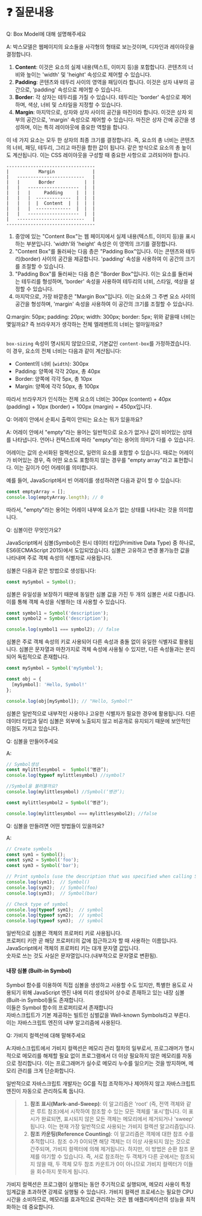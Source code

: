 # ❓ 질문내용

Q: Box Model에 대해 설명해주세요

A: 박스모델은 웹페이지의 요소들을 사각형의 형태로 보는것이며, 디자인과 레이아웃을 결정합니다.

1. **Content**: 이것은 요소의 실제 내용(텍스트, 이미지 등)을 포함합니다. 콘텐츠의 너비와 높이는 'width' 및 'height' 속성으로 제어할 수 있습니다.
2. **Padding**: 콘텐츠와 테두리 사이의 영역을 패딩이라 합니다. 이것은 상자 내부의 공간으로, 'padding' 속성으로 제어할 수 있습니다.
3. **Border**: 각 상자는 테두리를 가질 수 있습니다. 테두리는 'border' 속성으로 제어하며, 색상, 너비 및 스타일을 지정할 수 있습니다.
4. **Margin**: 마지막으로, 상자와 상자 사이의 공간을 마진이라 합니다. 이것은 상자 외부의 공간으로, 'margin' 속성으로 제어할 수 있습니다. 마진은 상자 간에 공간을 생성하며, 이는 특히 레이아웃에 중요한 역할을 합니다.

이 네 가지 요소는 모두 한 상자의 최종 크기를 결정합니다. 즉, 요소의 총 너비는 콘텐츠의 너비, 패딩, 테두리, 그리고 마진을 합한 값이 됩니다. 같은 방식으로 요소의 총 높이도 계산됩니다. 이는 CSS 레이아웃을 구성할 때 중요한 사항으로 고려되어야 합니다.

```
---------------------------------
|           Margin              |
|   -------------------------   |
|   |       Border           |  |
|   |   -------------------  |  |
|   |   |     Padding     |  |  |
|   |   |  -------------  |  |  |
|   |   |  |  Content  |  |  |  |
|   |   |  -------------  |  |  |
|   |   -------------------  |  |
|   -------------------------   |
---------------------------------

```

1. 중앙에 있는 "Content Box"는 웹 페이지에서 실제 내용(텍스트, 이미지 등)을 표시하는 부분입니다. 'width'와 'height' 속성은 이 영역의 크기를 결정합니다.
2. "Content Box"를 둘러싸는 다음 층은 "Padding Box"입니다. 이는 콘텐츠와 테두리(border) 사이의 공간을 제공합니다. 'padding' 속성을 사용하여 이 공간의 크기를 조절할 수 있습니다.
3. "Padding Box"를 둘러싸는 다음 층은 "Border Box"입니다. 이는 요소를 둘러싸는 테두리를 형성하며, 'border' 속성을 사용하여 테두리의 너비, 스타일, 색상을 설정할 수 있습니다.
4. 마지막으로, 가장 바깥층은 "Margin Box"입니다. 이는 요소와 그 주변 요소 사이의 공간을 형성하며, 'margin' 속성을 사용하여 이 공간의 크기를 조절할 수 있습니다.



Q:margin: 50px; padding: 20px; width: 300px; border: 5px; 위와 같을때 너비는 몇일까요? 즉 브라우저가 생각하는 전체 엘레멘트의 너비는 얼마일까요?

\
`box-sizing` 속성이 명시되지 않았으므로, 기본값인 `content-box`를 가정하겠습니다. 이 경우, 요소의 전체 너비는 다음과 같이 계산됩니다:

* Content의 너비 (`width`): 300px
* Padding: 양쪽에 각각 20px, 총 40px
* Border: 양쪽에 각각 5px, 총 10px
* Margin: 양쪽에 각각 50px, 총 100px

따라서 브라우저가 인식하는 전체 요소의 너비는 300px (content) + 40px (padding) + 10px (border) + 100px (margin) = 450px입니다.



Q: 어레이 안에서 순회시 출력이 안되는 요소는 뭐가 있을까요?

A: 어레이 안에서 "empty"라는 용어는 일반적으로 요소가 없거나 값이 비어있는 상태를 나타냅니다. 언어나 컨텍스트에 따라 "empty"라는 용어의 의미가 다를 수 있습니다.

어레이는 값의 순서화된 컬렉션으로, 일련의 요소를 포함할 수 있습니다. 때로는 어레이가 비어있는 경우, 즉 어떤 요소도 포함하지 않는 경우를 "empty array"라고 표현합니다. 이는 길이가 0인 어레이를 의미합니다.

예를 들어, JavaScript에서 빈 어레이를 생성하려면 다음과 같이 할 수 있습니다:

```javascript
const emptyArray = [];
console.log(emptyArray.length); // 0
```

따라서, "empty"라는 용어는 어레이 내부에 요소가 없는 상태를 나타내는 것을 의미합니다.



Q: 심볼이란 무엇인가요?

JavaScript에서 심볼(Symbol)은 원시 데이터 타입(Primitive Data Type) 중 하나로, \
ES6(ECMAScript 2015)에서 도입되었습니다. 심볼은 고유하고 변경 불가능한 값을 나타내며 주로 객체 속성의 식별자로 사용됩니다.

심볼은 다음과 같은 방법으로 생성됩니다:

```javascript
const mySymbol = Symbol();
```

심볼은 유일성을 보장하기 때문에 동일한 심볼 값을 가진 두 개의 심볼은 서로 다릅니다. 이를 통해 객체 속성을 식별하는 데 사용할 수 있습니다.

```javascript
const symbol1 = Symbol('description');
const symbol2 = Symbol('description');

console.log(symbol1 === symbol2); // false
```

심볼은 주로 객체 속성의 키로 사용되어 다른 속성과 충돌 없이 유일한 식별자로 활용됩니다. 심볼은 문자열과 마찬가지로 객체 속성에 사용될 수 있지만, 다른 속성들과는 분리되어 독립적으로 존재합니다.

```javascript
const mySymbol = Symbol('mySymbol');

const obj = {
  [mySymbol]: 'Hello, Symbol!'
};

console.log(obj[mySymbol]); // "Hello, Symbol!"
```

심볼은 일반적으로 내부적인 사용이나 고유한 식별자가 필요한 경우에 활용됩니다. 다른 데이터 타입과 달리 심볼은 외부에 노출되지 않고 비공개로 유지되기 때문에 보안적인 이점도 가지고 있습니다.



Q: 심볼을 만들어주세요

A:

```javascript
// Symbol생성
const mylittlesymbol =  Symbol(‘병관’);
console.log(typeof mylittlesymbol) //symbol?

//Symbol을 불러볼까요?
console.log(mylittlesymbol) //Symbol(‘병관’);

const mylittlesymbol2 = Symbol(‘병관’);

console.log(mylittlesymbol === mylittlesymbol2); //false

```

Q: 심볼을 만들려면 어떤 방법들이 있을까요?

A:

```javascript
// Create symbols
const sym1 = Symbol();
const sym2 = Symbol('foo');
const sym3 = Symbol('bar');

// Print symbols (use the description that was specified when calling Symbol function)
console.log(sym1);  // Symbol()
console.log(sym2);  // Symbol(foo)
console.log(sym3);  // Symbol(bar)

// Check type of symbol
console.log(typeof sym1);  // symbol
console.log(typeof sym2);  // symbol
console.log(typeof sym3);  // symbol
```

일반적으로 심볼은 객체의 프로퍼티 키로 사용됩니다.\
프로퍼티 키란 곧 해당 프로퍼티의 값에 접근하고자 할 때 사용하는 이름입니다.\
JavaScript에서 객체의 프로퍼티 키는 대개 문자열 값입니다.\
숫자로 쓰는 것도 사실은 문자열입니다.(내부적으로 문자열로 변환됨).

#### 내장 심볼 (Built-in Symbol)

Symbol 함수를 이용하여 직접 심볼을 생성하고 사용할 수도 있지만, 특별한 용도로 사용되기 위해 JavaScript 엔진 내에 미리 생성되어 상수로 존재하고 있는 내장 심볼(Built-in Symbol)들도 존재합니다.\
이들은 Symbol 함수의 프로퍼티로서 존재합니다\
자바스크립트가 기본 제공하는 빌트인 심벌값을 Well-known Symbols라고 부른다. 이는 자바스크립트 엔진의 내부 알고리즘에 사용된다.



Q: 가비지 컬렉션에 대해 말해주세요

A:자바스크립트에서 가비지 컬렉션은 메모리 관리 절차의 일부로서, 프로그래머가 명시적으로 메모리를 해제할 필요 없이 프로그램에서 더 이상 필요하지 않은 메모리를 자동으로 정리합니다. 이는 프로그래머가 실수로 메모리 누수를 일으키는 것을 방지하며, 메모리 관리를 크게 단순화합니다.

일반적으로 자바스크립트 개발자는 GC를 직접 조작하거나 제어하지 않고 자바스크립트 엔진이 자동으로 관리하도록 둡니다.&#x20;

> 1. **참조 표시(Mark-and-Sweep)**: 이 알고리즘은 'root' (즉, 전역 객체와 같은 루트 참조)에서 시작하여 참조할 수 있는 모든 객체를 '표시'합니다. 이 표시가 완료되면, 표시되지 않은 모든 객체는 메모리에서 제거되거나 'sweep' 됩니다. 이는 현재 가장 일반적으로 사용되는 가비지 컬렉션 알고리즘입니다.
> 2. **참조 카운팅(Reference Counting)**: 이 알고리즘은 객체에 대한 참조 수를 추적합니다. 참조 수가 0이되면 해당 객체는 더 이상 사용되지 않는 것으로 간주되며, 가비지 컬렉터에 의해 제거됩니다. 하지만, 이 방법은 순환 참조 문제를 야기할 수 있습니다. 즉, 서로 참조하는 두 객체가 다른 곳에서는 참조되지 않을 때, 두 객체 모두 참조 카운트가 0이 아니므로 가비지 컬렉터가 이들을 회수하지 못하게 됩니다.

가비지 컬렉션은 프로그램이 실행되는 동안 주기적으로 실행되며, 메모리 사용이 특정 임계값을 초과하면 강제로 실행될 수 있습니다. 가비지 컬렉션 프로세스는 필요한 CPU 시간을 소비하므로, 메모리를 효과적으로 관리하는 것은 웹 애플리케이션의 성능을 최적화하는 데 중요합니다.
